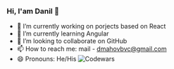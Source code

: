 ### Hi, I'am Danil 👋
- 🔭 I’m currently working on porjects based on React 
- 🌱 I’m currently learning Angular
- 👯 I’m looking to collaborate on GitHub
- 📫 How to reach me: mail - dmahovbvc@gmail.com
- 😄 Pronouns: He/His
![Codewars](https://github.r2v.ch/codewars?user=DanilBvc&stroke=%23BB432C)

